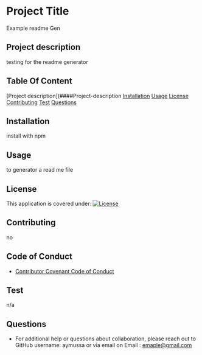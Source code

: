 # Project Title
Example readme Gen

## Project description
testing for the readme generator

## Table Of Content
 [Project description](####Project-description
      [Installation](#####Installation)
      [Usage](#####usage)
      [License](#####License)
      [Contributing](#####Contributing)
      [Test](#####Test)
      [Questions](#####Questions)
       

## Installation
install with npm

## Usage
to generator a read me file
## License
This application is covered under:
[![License](https://img.shields.io/badge/License-Apache_2.0-blue.svg)](https://opensource.org/licenses/Apache-2.0)


## Contributing
no

## Code of Conduct
* [Contributor Covenant Code of Conduct](https://www.contributor-covenant.org/version/2/0/code_of_conduct/code_of_conduct.md)


## Test
n/a

## Questions
* For additional help or questions about collaboration, please reach out to
GitHub username: aymussa 
or via email on
Email : emaple@gmail.com

